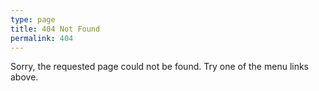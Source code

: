 ```yaml
---
type: page
title: 404 Not Found
permalink: 404
---
```


Sorry, the requested page could not be found. Try one of the menu links above.
